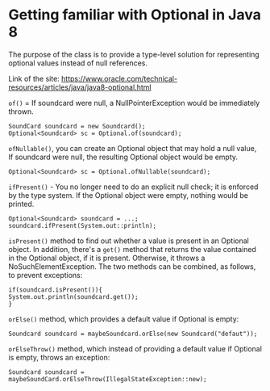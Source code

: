 # Getting familiar with Optional in Java 8

The purpose of the class is to provide a type-level solution for representing optional values instead of null references.

Link of the site: https://www.oracle.com/technical-resources/articles/java/java8-optional.html

`of()` = If soundcard were null, a NullPointerException would be immediately thrown.

    SoundCard soundcard = new Soundcard();
    Optional<Soundcard> sc = Optional.of(soundcard);

`ofNullable()`, you can create an Optional object that may hold a null value,
If soundcard were null, the resulting Optional object would be empty.

    Optional<Soundcard> sc = Optional.ofNullable(soundcard);

`ifPresent()` - You no longer need to do an explicit null check; it is enforced by the type system. If the Optional object were empty, nothing would be printed.

    Optional<Soundcard> soundcard = ...;
    soundcard.ifPresent(System.out::println);

`isPresent()` method to find out whether a value is present in an Optional object. In addition, there's a `get()` method that returns the value contained in the Optional object, if it is present. Otherwise, it throws a NoSuchElementException. The two methods can be combined, as follows, to prevent exceptions:

    if(soundcard.isPresent()){
    System.out.println(soundcard.get());
    }

`orElse()` method, which provides a default value if Optional is empty:

    Soundcard soundcard = maybeSoundcard.orElse(new Soundcard("defaut"));

`orElseThrow()` method, which instead of providing a default value if Optional is empty, throws an exception:
    
    Soundcard soundcard =
    maybeSoundCard.orElseThrow(IllegalStateException::new);